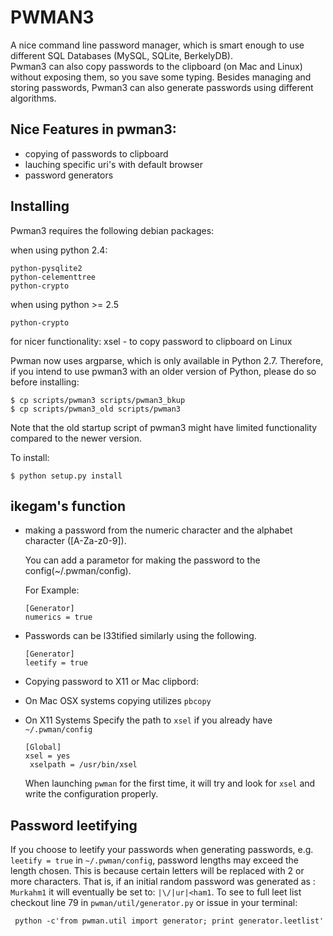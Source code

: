 # PWMAN3 

A nice command line password manager, which is smart enough to use different SQL Databases (MySQL, SQLite, BerkelyDB).  
Pwman3 can also copy passwords to the clipboard (on Mac and Linux) without exposing them, so you save
some typing. 
Besides managing and storing passwords, Pwman3 can also generate passwords using different algorithms. 
## Nice Features in pwman3:

 * copying of passwords to clipboard
 * lauching specific uri's with default browser
 * password generators

## Installing 

Pwman3 requires the following debian packages:
	
when using python 2.4:    
    
    python-pysqlite2
	python-celementtree
    python-crypto



when using python >= 2.5 
    
    python-crypto

for nicer functionality:
    xsel - to copy password to clipboard on Linux



Pwman now uses argparse, which is only
available in Python 2.7. Therefore, if you intend to use
pwman3 with an older version of Python, please do so before
installing:

    $ cp scripts/pwman3 scripts/pwman3_bkup
    $ cp scripts/pwman3_old scripts/pwman3

Note that the old startup script of pwman3 might have limited
functionality compared to the newer version. 

To install:

    $ python setup.py install

## ikegam's function 

 * making a password from the numeric character and the alphabet character ([A-Za-z0-9]).

   You can add a parametor for making the password to the config(~/.pwman/config).

   For Example:
     
     ```
     [Generator]
     numerics = true
     ```

 * Passwords can be l33tified similarly using the following.
     
     ```
     [Generator]
     leetify = true
     ```

 * Copying password to X11 or Mac clipbord:
  - On Mac OSX systems copying utilizes `pbcopy`  
  - On X11 Systems  Specify the path to `xsel` if you already have `~/.pwman/config` 
      
     ```
     [Global]
     xsel = yes
      xselpath = /usr/bin/xsel
      ```
 
     When launching `pwman` for the first time, it will try and look for 
     `xsel` and write the configuration properly. 

## Password leetifying

If you choose to leetify your passwords when generating passwords, 
e.g. `leetify = true` in `~/.pwman/config`, password lengths may exceed the length chosen. 
This is because certain letters will be replaced with 2 or more characters. 
That is, if an initial random password was generated as : `Murkahm1` it will eventually be
set to: `|\/|ur|<ham1`. To see to full leet list checkout line 79 in `pwman/util/generator.py`
or issue in your terminal: 

     python -c'from pwman.util import generator; print generator.leetlist'
